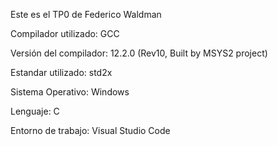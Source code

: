 Este es el TP0 de Federico Waldman

Compilador utilizado: GCC 

Versión del compilador: 12.2.0 (Rev10, Built by MSYS2 project)

Estandar utilizado: std2x

Sistema Operativo: Windows

Lenguaje: C

Entorno de trabajo: Visual Studio Code
